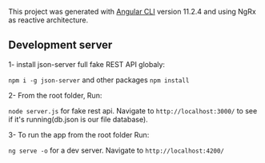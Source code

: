 
This project was generated with [Angular CLI](https://github.com/angular/angular-cli) version 11.2.4 and using NgRx as reactive architecture.

## Development server

1- install json-server full fake REST API globaly:

`npm i -g json-server`
and other packages
`npm install`

2- From the root folder, Run:

`node server.js` for fake rest api. Navigate to `http://localhost:3000/` to see if it's running(db.json is our file database).

3- To run the app from the root folder Run:

`ng serve -o` for a dev server. Navigate to `http://localhost:4200/`
